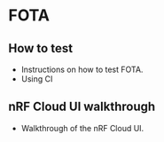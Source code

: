 # FOTA

## How to test
- Instructions on how to test FOTA.
- Using CI

## nRF Cloud UI walkthrough
- Walkthrough of the nRF Cloud UI.
